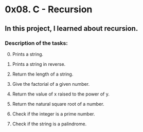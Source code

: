 # 0x08. C - Recursion

## In this project, I learned about recursion.

### Description of the tasks: 

0. Prints a string.

1. Prints a string in reverse.

2. Return the length of a string.

3. Give the factorial of a given number.

4. Return the value of x raised to the power of y.

5. Return the natural square root of a number.

6. Check if the integer is a prime number.

7. Check if the string is a palindrome.
